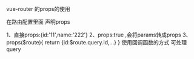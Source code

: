 vue-router 的props的使用

在路由配置里面 声明props 

1、直接props:{id:'11',name:'222'} 
2、props:true ,会将params转成props
3、props($route){
    return {id:$route.query.id,...} 
} 使用回调函数的方式 可处理query